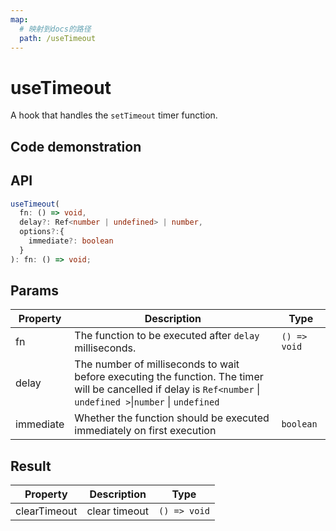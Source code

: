 ```yaml
---
map:
  # 映射到docs的路径
  path: /useTimeout
---
```


# useTimeout

A hook that handles the `setTimeout` timer function.

## Code demonstration

<demo src="./demo/demo.vue"
  language="vue"
  title="Basic usage"
  desc="Execute once after 2000ms"> </demo>

## API

```typescript
useTimeout(
  fn: () => void,
  delay?: Ref<number | undefined> | number,
  options?:{
    immediate?: boolean
  }
): fn: () => void;
```

## Params

| Property | Description | Type |
| --- | --- | --- |
| fn | The function to be executed after `delay` milliseconds. | `() => void` |
| delay | The number of milliseconds to wait before executing the function. The timer will be cancelled if delay is `Ref<number` \| `undefined >`\|`number` \| `undefined` |
| immediate | Whether the function should be executed immediately on first execution | `boolean` |

## Result

| Property     | Description   | Type         |
| ------------ | ------------- | ------------ |
| clearTimeout | clear timeout | `() => void` |
